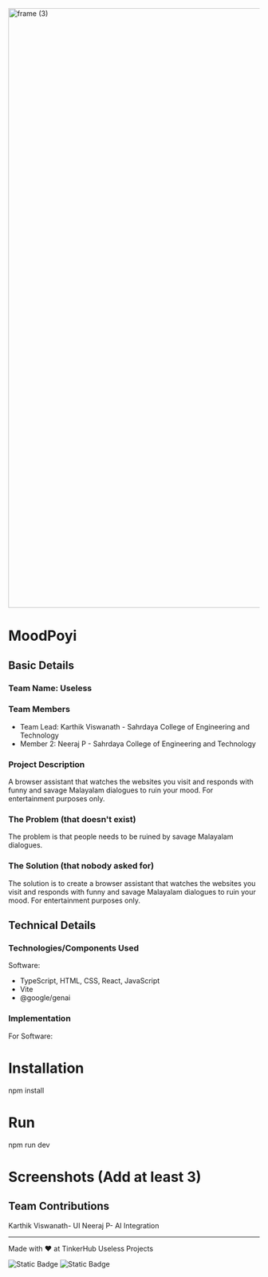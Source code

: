 <img width="3188" height="1202" alt="frame (3)" src="https://github.com/user-attachments/assets/517ad8e9-ad22-457d-9538-a9e62d137cd7" />


# MoodPoyi


## Basic Details
### Team Name: Useless


### Team Members
- Team Lead: Karthik Viswanath - Sahrdaya College of Engineering and Technology
- Member 2: Neeraj P - Sahrdaya College of Engineering and Technology

### Project Description
A browser assistant that watches the websites you visit and responds with funny and savage Malayalam dialogues to ruin your mood. For entertainment purposes only.

### The Problem (that doesn't exist)
The problem is that people needs to be ruined by savage Malayalam dialogues.

### The Solution (that nobody asked for)
The solution is to create a browser assistant that watches the websites you visit and responds with funny and savage Malayalam dialogues to ruin your mood. For entertainment purposes only.

## Technical Details
### Technologies/Components Used
Software:
- TypeScript, HTML, CSS, React, JavaScript
- Vite
- @google/genai

### Implementation
For Software:
# Installation
npm install
# Run
npm run dev


# Screenshots (Add at least 3)

## Team Contributions
Karthik Viswanath- UI
Neeraj P- AI Integration

---
Made with ❤️ at TinkerHub Useless Projects 

![Static Badge](https://img.shields.io/badge/TinkerHub-24?color=%23000000&link=https%3A%2F%2Fwww.tinkerhub.org%2F)
![Static Badge](https://img.shields.io/badge/UselessProjects--25-25?link=https%3A%2F%2Fwww.tinkerhub.org%2Fevents%2FQ2Q1TQKX6Q%2FUseless%2520Projects)



